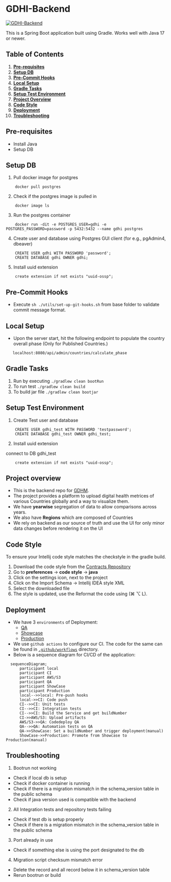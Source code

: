 # GDHI-Backend

[![GDHI-Backend](https://github.com/healthenabled/gdhi-service-version2/actions/workflows/build.yml/badge.svg?branch=main)](https://github.com/healthenabled/gdhi-service-version2/actions/workflows/build.yml)

This is a Spring Boot application built using Gradle. Works well with Java 17 or newer.

## Table of Contents

1. **[Pre-requisites](#pre-requisites)**
2. **[Setup DB](#setup-db)** 
3. **[Pre-Commit Hooks](#pre-commit-hooks)**
4. **[Local Setup](#local-setup)**
5. **[Gradle Tasks](#gradle-tasks)**
6. **[Setup Test Environment](#setup-test-environment)**
7. **[Project Overview](#project-overview)**
8. **[Code Style](#code-style)**
9. **[Deployment](#Deployment)**
10. **[Troubleshooting](#Troubleshooting)**

## Pre-requisites
- Install Java
- Setup DB

## Setup DB

1. Pull docker image for postgres
```
    docker pull postgres
```
2.  Check if the postgres image is pulled in
```
    docker image ls 
```
3. Run the postgres container 
```
    docker run -dit -e POSTGRES_USER=gdhi -e POSTGRES_PASSWORD=password -p 5432:5432 --name gdhi postgres
```
4. Create user and database using Postgres GUI client (for e.g., pgAdmin4, dbeaver)
```
    CREATE USER gdhi WITH PASSWORD 'password';
    CREATE DATABASE gdhi OWNER gdhi;
```
5. Install uuid extension
```
    create extension if not exists "uuid-ossp";
```
## Pre-Commit Hooks

- Execute `sh ./utils/set-up-git-hooks.sh` from base folder to validate commit message format.

## Local Setup 
- Upon the server start, hit the following endpoint to populate the country overall phase (Only for Published Countries.)

```
   localhost:8080/api/admin/countries/calculate_phase
```
## Gradle Tasks

1. Run by executing
`./gradlew clean bootRun`
2. To run test 
`./gradlew clean build`
3. To build jar file
`./gradlew clean bootjar`

## Setup Test Environment
1. Create Test user and database
```
    CREATE USER gdhi_test WITH PASSWORD 'testpassword';
    CREATE DATABASE gdhi_test OWNER gdhi_test;
```
2. Install uuid extension

connect to DB gdhi_test
```
    create extension if not exists "uuid-ossp";
```
## Project overview
- This is the backend repo for [GDHM](https://monitor.digitalhealthmonitor.org/). 
- The project provides a platform to upload digital health metrices of various Countries globally and a way to visualize them. 
- We have **yearwise** segregation of data to allow comparisons across years.
- We also have **Regions** which are composed of Countries
- We rely on backend as our source of truth and use the UI for only minor data changes before rendering it on the UI

## Code Style

To ensure your Intellij code style matches the checkstyle in the gradle build.
1. Download the code style from the [Contracts Repository](https://github.com/healthenabled/contracts.git)
2. Go to **preferences** -> **code style** -> **java**
3. Click on the settings icon, next to the project
4. Click on the Import Schema -> Intellij IDEA style XML
5. Select the downloaded file
6. The style is updated, use the Reformat the code using (⌘ ⌥ L).

## Deployment

- We have 3 `environments` of Deployment:
  - [QA](https://github.com/healthenabled/gdhi-service-version2/deployments/activity_log?environment=QA)
  - [Showcase](https://github.com/healthenabled/gdhi-service-version2/deployments/activity_log?environment=SHOWCASE) 
  - [Production](https://github.com/healthenabled/gdhi-service-version2/deployments/activity_log?environment=PROD)
- We use `github actions` to configure our CI. The code for the same can be found in [`.github/workflows`](https://github.com/healthenabled/gdhi-service-version2/tree/main/.github/workflows) directory. 
- Below is a sequence diagram for CI/CD of the application:
```mermaid
  sequenceDiagram;
      participant local
      participant CI
      participant AWS/S3
      participant QA
      participant ShowCase
      participant Production
      local-->>local: Pre-push hooks
      local->>CI: Code push
      CI-->>CI: Unit tests
      CI-->>CI: Integration tests
      CI-->>CI: Build the Service and get buildNumber
      CI->>AWS/S3: Upload artifacts
      AWS/S3->>QA: Codedeploy QA
      QA-->>QA: Automation tests on QA
      QA->>ShowCase: Set a buildNumber and trigger deployment(manual)
      ShowCase->>Production: Promote from Showcase to Production(manual)
```

## Troubleshooting

1. Bootrun not working
- Check if local db is setup
- Check if docker container is running 
- Check if there is a migration mismatch in the schema_version table in the public schema
- Check if java version used is compatible with the backend
2. All Integration tests and repository tests failing 
- Check if test db is setup properly
- Check if there is a migration mismatch in the schema_version table in the public schema
3. Port already in use 
- Check if something else is using the port designated to the db
4. Migration script checksum mismatch error
- Delete the record and all record below it in schema_version table
- Rerun bootrun or build


